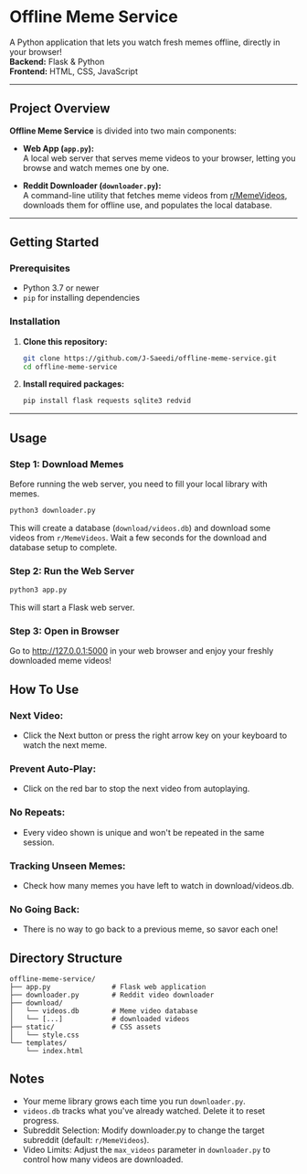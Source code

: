 # Offline Meme Service

A Python application that lets you watch fresh memes offline, directly in your browser!  
**Backend:** Flask & Python  
**Frontend:** HTML, CSS, JavaScript

---

## Project Overview

**Offline Meme Service** is divided into two main components:

- **Web App (`app.py`):**  
  A local web server that serves meme videos to your browser, letting you browse and watch memes one by one.

- **Reddit Downloader (`downloader.py`):**  
  A command-line utility that fetches meme videos from [r/MemeVideos](https://reddit.com/r/MemeVideos), downloads them for offline use, and populates the local database.

---

## Getting Started

### Prerequisites

- Python 3.7 or newer  
- `pip` for installing dependencies


### Installation

1. **Clone this repository:**

    ```bash
    git clone https://github.com/J-Saeedi/offline-meme-service.git
    cd offline-meme-service
    ```

2. **Install required packages:**

    ```bash
    pip install flask requests sqlite3 redvid
    ```


---

## Usage

### Step 1: Download Memes

Before running the web server, you need to fill your local library with memes.

```bash
python3 downloader.py
```
This will create a database (`download/videos.db`) and download some videos from `r/MemeVideos`.
Wait a few seconds for the download and database setup to complete.

###  Step 2: Run the Web Server

```bash
python3 app.py
```

This will start a Flask web server.

### Step 3: Open in Browser

Go to http://127.0.0.1:5000 in your web browser and enjoy your freshly downloaded meme videos!



## How To Use

 ### Next Video:
* Click the Next button or press the right arrow key on your keyboard to watch the next meme.

### Prevent Auto-Play:
* Click on the red bar to stop the next video from autoplaying.

### No Repeats:
* Every video shown is unique and won't be repeated in the same session.

### Tracking Unseen Memes:
* Check how many memes you have left to watch in download/videos.db.

### No Going Back:
* There is no way to go back to a previous meme, so savor each one!



## Directory Structure

```code
offline-meme-service/
├── app.py               # Flask web application
├── downloader.py        # Reddit video downloader
├── download/
│   └── videos.db        # Meme video database
│   └── [...]            # downloaded videos
├── static/              # CSS assets
│   └── style.css
└── templates/
    └── index.html
```

## Notes

 - Your meme library grows each time you run `downloader.py`.
 - `videos.db` tracks what you've already watched. Delete it to reset progress.
 - Subreddit Selection: Modify downloader.py to change the target subreddit (default: `r/MemeVideos`).
 - Video Limits: Adjust the `max_videos` parameter in `downloader.py` to control how many videos are downloaded.